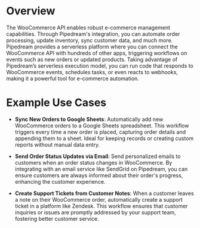 # Overview

The WooCommerce API enables robust e-commerce management capabilities. Through Pipedream's integration, you can automate order processing, update inventory, sync customer data, and much more. Pipedream provides a serverless platform where you can connect the WooCommerce API with hundreds of other apps, triggering workflows on events such as new orders or updated products. Taking advantage of Pipedream’s serverless execution model, you can run code that responds to WooCommerce events, schedules tasks, or even reacts to webhooks, making it a powerful tool for e-commerce automation.

# Example Use Cases

- **Sync New Orders to Google Sheets**: Automatically add new WooCommerce orders to a Google Sheets spreadsheet. This workflow triggers every time a new order is placed, capturing order details and appending them to a sheet. Ideal for keeping records or creating custom reports without manual data entry.

- **Send Order Status Updates via Email**: Send personalized emails to customers when an order status changes in WooCommerce. By integrating with an email service like SendGrid on Pipedream, you can ensure customers are always informed about their order's progress, enhancing the customer experience.

- **Create Support Tickets from Customer Notes**: When a customer leaves a note on their WooCommerce order, automatically create a support ticket in a platform like Zendesk. This workflow ensures that customer inquiries or issues are promptly addressed by your support team, fostering better customer service.
